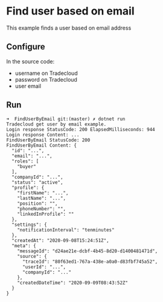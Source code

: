 # Find user based on email

This example finds a user based on email address

## Configure

In the source code:

- username on Tradecloud
- password on Tradecloud
- user email

## Run

```
➜  FindUserByEmail git:(master) ✗ dotnet run
Tradecloud get user by email example.
Login response StatusCode: 200 ElapsedMilliseconds: 944
Login response Content: ...
FindUserByEmail StatusCode: 200
FindUserByEmail Content: {
  "id": "...",
  "email": "...",
  "roles": [
    "buyer"
  ],
  "companyId": "...",
  "status": "active",
  "profile": {
    "firstName": "...",
    "lastName": "...",
    "position": "",
    "phoneNumber": "",
    "linkedInProfile": ""
  },
  "settings": {
    "notificationInterval": "tenminutes"
  },
  "createdAt": "2020-09-08T15:24:51Z",
  "meta": {
    "messageId": "d24ae21e-dcbf-4b45-8d20-d1400481471d",
    "source": {
      "traceId": "80f63ed1-767a-438e-a0a0-d83fbf745a52",
      "userId": "...",
      "companyId": "..."
    },
    "createdDateTime": "2020-09-09T08:43:52Z"
  }
}
```